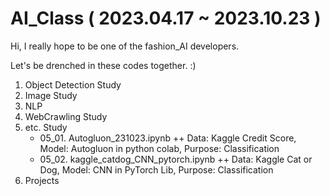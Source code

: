 # AI_Class ( 2023.04.17 ~ 2023.10.23 ) 

Hi, I really hope to be one of the fashion_AI developers. 

Let's be drenched in these codes together. :)

1. Object Detection Study
2. Image Study
3. NLP
4. WebCrawling Study
5. etc. Study
   + 05_01. Autogluon_231023.ipynb
          ++ Data: Kaggle Credit Score, Model: Autogluon in python colab, Purpose: Classification 
   + 05_02. kaggle_catdog_CNN_pytorch.ipynb 
          ++ Data: Kaggle Cat or Dog, Model: CNN in PyTorch Lib, Purpose: Classification
7. Projects
